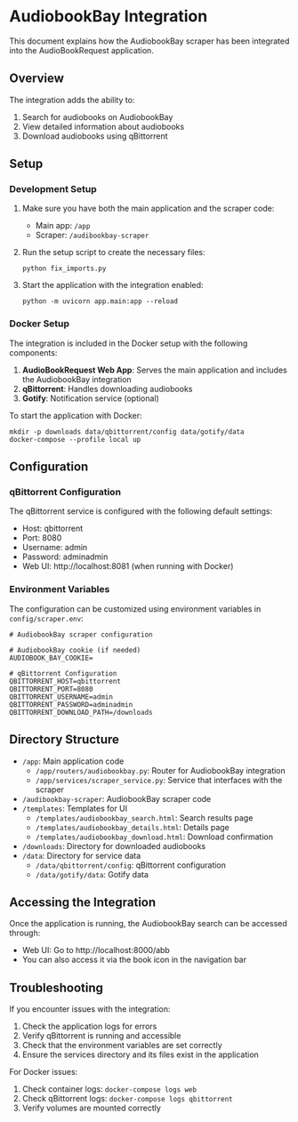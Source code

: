 # AudiobookBay Integration

This document explains how the AudiobookBay scraper has been integrated into the AudioBookRequest application.

## Overview

The integration adds the ability to:
1. Search for audiobooks on AudiobookBay
2. View detailed information about audiobooks
3. Download audiobooks using qBittorrent

## Setup

### Development Setup

1. Make sure you have both the main application and the scraper code:
   - Main app: `/app`
   - Scraper: `/audibookbay-scraper`

2. Run the setup script to create the necessary files:
   ```
   python fix_imports.py
   ```

3. Start the application with the integration enabled:
   ```
   python -m uvicorn app.main:app --reload
   ```

### Docker Setup

The integration is included in the Docker setup with the following components:

1. **AudioBookRequest Web App**: Serves the main application and includes the AudiobookBay integration
2. **qBittorrent**: Handles downloading audiobooks
3. **Gotify**: Notification service (optional)

To start the application with Docker:

```
mkdir -p downloads data/qbittorrent/config data/gotify/data
docker-compose --profile local up
```

## Configuration

### qBittorrent Configuration

The qBittorrent service is configured with the following default settings:
- Host: qbittorrent
- Port: 8080
- Username: admin
- Password: adminadmin
- Web UI: http://localhost:8081 (when running with Docker)

### Environment Variables

The configuration can be customized using environment variables in `config/scraper.env`:

```
# AudiobookBay scraper configuration

# AudiobookBay cookie (if needed)
AUDIOBOOK_BAY_COOKIE=

# qBittorrent Configuration
QBITTORRENT_HOST=qbittorrent
QBITTORRENT_PORT=8080
QBITTORRENT_USERNAME=admin
QBITTORRENT_PASSWORD=adminadmin
QBITTORRENT_DOWNLOAD_PATH=/downloads
```

## Directory Structure

- `/app`: Main application code
  - `/app/routers/audiobookbay.py`: Router for AudiobookBay integration
  - `/app/services/scraper_service.py`: Service that interfaces with the scraper
- `/audibookbay-scraper`: AudiobookBay scraper code
- `/templates`: Templates for UI
  - `/templates/audiobookbay_search.html`: Search results page
  - `/templates/audiobookbay_details.html`: Details page
  - `/templates/audiobookbay_download.html`: Download confirmation
- `/downloads`: Directory for downloaded audiobooks
- `/data`: Directory for service data
  - `/data/qbittorrent/config`: qBittorrent configuration
  - `/data/gotify/data`: Gotify data

## Accessing the Integration

Once the application is running, the AudiobookBay search can be accessed through:
- Web UI: Go to http://localhost:8000/abb
- You can also access it via the book icon in the navigation bar

## Troubleshooting

If you encounter issues with the integration:

1. Check the application logs for errors
2. Verify qBittorrent is running and accessible
3. Check that the environment variables are set correctly
4. Ensure the services directory and its files exist in the application

For Docker issues:
1. Check container logs: `docker-compose logs web`
2. Check qBittorrent logs: `docker-compose logs qbittorrent`
3. Verify volumes are mounted correctly 